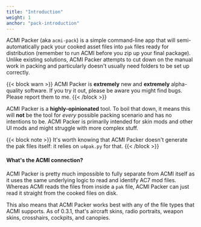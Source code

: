 ```yaml
---
title: "Introduction"
weight: 1
anchor: "pack-introduction"
---
```


ACMI Packer (aka `acmi-pack`) is a simple command-line app that will semi-automatically pack your cooked asset files into `pak` files ready for distribution (remember to run ACMI before you zip up your final package). Unlike existing solutions, ACMI Packer attempts to cut down on the manual work in packing and particularly doesn't usually need folders to be set up correctly.

{{< block warn >}}
ACMI Packer is <strong>extremely</strong> new and <strong>extremely</strong> alpha-quality software. If you try it out, please be aware you might find bugs. Please report them to me.
{{< /block >}}

ACMI Packer is a **highly-opinionated** tool. To boil that down, it means this will **not** be the tool for *every* possible packing scenario and has no intentions to be. ACMI Packer is primarily intended for skin mods and other UI mods and might struggle with more complex stuff.

{{< block note >}}
It's worth knowing that ACMI Packer doesn't generate the pak files itself: it relies on <code>u4pak.py</code> for that.
{{< /block >}}

#### What's the ACMI connection?

ACMI Packer is pretty much impossible to fully separate from ACMI itself as it uses the same underlying logic to read and identify AC7 mod files. Whereas ACMI reads the files from inside a `pak` file, ACMI Packer can just read it straight from the cooked files on disk.

This also means that ACMI Packer works best with any of the file types that ACMI supports. As of 0.3.1, that's aircraft skins, radio portraits, weapon skins, crosshairs, cockpits, and canopies.
